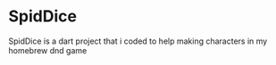 # SpidDice
 SpidDice is a dart project that i coded to help making characters in my homebrew dnd game
